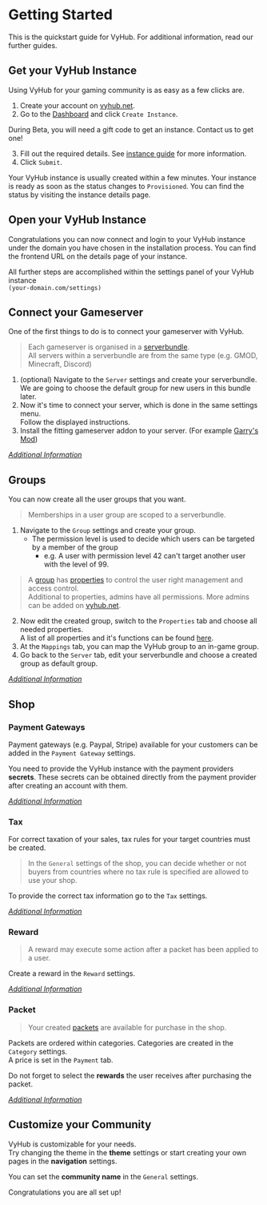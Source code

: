 # Getting Started

This is the quickstart guide for VyHub. For additional information, read our further guides.

## Get your VyHub Instance

Using VyHub for your gaming community is as easy as a few clicks are.  

1. Create your account on [vyhub.net](https://vyhub.net).
2. Go to the [Dashboard](https://vyhub.net/dashboard) and click `Create Instance`.

During Beta, you will need a gift code to get an instance. Contact us to get one!

3. Fill out the required details. See [instance guide](central/instance.md) for more information.
4. Click `Submit`.

Your VyHub instance is usually created within a few minutes. Your instance is ready as soon as the status changes to `Provisioned`. You can find the status by visiting the instance details page.

## Open your VyHub Instance

Congratulations you can now connect and login to your VyHub instance under the domain you have chosen in the installation process. You can find the frontend URL on the details page of your instance.

All further steps are accomplished within the settings panel of your VyHub instance  
`(your-domain.com/settings)`

## Connect your Gameserver

One of the first things to do is to connect your gameserver with VyHub.

> Each gameserver is organised in a [serverbundle](guide/server.md).  
> All servers within a serverbundle are from the same type (e.g. GMOD, Minecraft, Discord) 

1.  (optional) Navigate to the `Server` settings and create your serverbundle.  
    We are going to choose the default group for new users in this bundle later.
2.  Now it's time to connect your server, which is done in the same settings menu.  
    Follow the displayed instructions.
3.  Install the fitting gameserver addon to your server. (For example [Garry's Mod](game/gmod.md))


[*Additional Information*](guide/server.md)

## Groups

You can now create all the user groups that you want.

> Memberships in a user group are scoped to a serverbundle.

1. Navigate to the `Group` settings and create your group.  
   - The permission level is used to decide which users can be targeted by a member of the group  
     - e.g. A user with permission level 42 can't target another user with the level of 99.  

> A [group](guide/group.md) has [properties](guide/property.md) to control the user right management and access control.  
> Additional to properties, admins have all permissions. More admins can be added on [vyhub.net](https://vyhub.net).

2. Now edit the created group, switch to the `Properties` tab and choose all needed properties.  
   A list of all properties and it's functions can be found [here](guide/property.md).
3. At the `Mappings` tab, you can map the VyHub group to an in-game group.
4. Go back to the `Server` tab, edit your serverbundle and choose a created group as default group.


[*Additional Information*](guide/group.md)

## Shop

### Payment Gateways

Payment gateways (e.g. Paypal, Stripe) available for your customers can be added in the `Payment Gateway` settings.  

You need to provide the VyHub instance with the payment providers **secrets**.
These secrets can be obtained directly from the payment provider after creating an account with them.

[*Additional Information*](guide/shop/payment_gateway.md)

### Tax

For correct taxation of your sales, tax rules for your target countries must be created.

> In the `General` settings of the shop, you can decide whether or not buyers from countries where no tax rule is specified are allowed to use your shop.

To provide the correct tax information go to the `Tax` settings.

[*Additional Information*](guide/shop/tax.md)

### Reward

> A reward may execute some action after a packet has been applied to a user.

Create a reward in the `Reward` settings.

[*Additional Information*](guide/shop/reward.md)

### Packet

> Your created [packets](guide/shop/packet.md "Packet") are available for purchase in the shop.

Packets are ordered within categories. Categories are created in the `Category` settings.  
A price is set in the `Payment` tab.

Do not forget to select the **rewards** the user receives after purchasing the packet.

[*Additional Information*](guide/shop/packet.md "Packet")

## Customize your Community

VyHub is customizable for your needs.  
Try changing the theme in the **theme** settings or start creating your own pages in the **navigation** settings. 

You can set the **community name** in the `General` settings.

Congratulations you are all set up!
